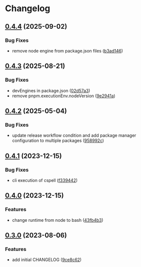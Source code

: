 # Changelog

## [0.4.4](https://github.com/nozomiishii/configs/compare/@nozomiishii/cspell-config-v0.4.3...@nozomiishii/cspell-config-v0.4.4) (2025-09-02)

### Bug Fixes

- remove node engine from package.json files ([b3ad146](https://github.com/nozomiishii/configs/commit/b3ad14646e733a4c7435544e76b8a7238f333388))

## [0.4.3](https://github.com/nozomiishii/configs/compare/@nozomiishii/cspell-config-v0.4.2...@nozomiishii/cspell-config-v0.4.3) (2025-08-21)

### Bug Fixes

- devEngines in package.json ([02d57a3](https://github.com/nozomiishii/configs/commit/02d57a31f4d4d403b14ad223661c9531faeda296))
- remove pnpm.executionEnv.nodeVersion ([9e2941a](https://github.com/nozomiishii/configs/commit/9e2941a0b00a83a5dc00391a533eccd3dd9b7824))

## [0.4.2](https://github.com/nozomiishii/configs/compare/@nozomiishii/cspell-config-v0.4.1...@nozomiishii/cspell-config-v0.4.2) (2025-05-04)

### Bug Fixes

- update release workflow condition and add package manager configuration to multiple packages ([958992c](https://github.com/nozomiishii/configs/commit/958992ccd8bdaf906a50bb769ec45459fab81210))

## [0.4.1](https://github.com/nozomiishii/configs/compare/@nozomiishii/cspell-config-v0.4.0...@nozomiishii/cspell-config-v0.4.1) (2023-12-15)

### Bug Fixes

- cli execution of cspell ([f339442](https://github.com/nozomiishii/configs/commit/f339442e582517185d6a2f686bac29ff0b087f76))

## [0.4.0](https://github.com/nozomiishii/configs/compare/@nozomiishii/cspell-config-v0.3.0...@nozomiishii/cspell-config-v0.4.0) (2023-12-15)

### Features

- change runtime from node to bash ([43fb4b3](https://github.com/nozomiishii/configs/commit/43fb4b39ee6748e44f10b2273b436fa6aa92c937))

## [0.3.0](https://github.com/nozomiishii/configs/compare/@nozomiishii/cspell-config-v0.2.0...@nozomiishii/cspell-config-v0.3.0) (2023-08-06)

### Features

- add initial CHANGELOG ([9ce8c62](https://github.com/nozomiishii/configs/commit/9ce8c62626daccb52d6855312820188fbb069a18))
